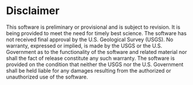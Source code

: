 Disclaimer
==========

This software is preliminary or provisional and is subject to revision. It is being
provided to meet the need for timely best science. The software has not received final
approval by the U.S. Geological Survey (USGS). No warranty, expressed or implied, is
made by the USGS or the U.S. Government as to the functionality of the software and
related material nor shall the fact of release constitute any such warranty. The
software is provided on the condition that neither the USGS nor the U.S. Government
shall be held liable for any damages resulting from the authorized or unauthorized use
of the software.
